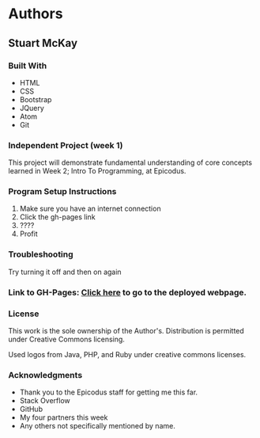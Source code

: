 # Authors
## **Stuart McKay**

### Built With
* HTML
* CSS
* Bootstrap
* JQuery
* Atom
* Git

### Independent Project (week 1)
This project will demonstrate fundamental understanding of core concepts learned in Week 2; Intro To Programming, at Epicodus.

### Program Setup Instructions
1. Make sure you have an internet connection
2. Click the gh-pages link
3. ????
4. Profit

### Troubleshooting
Try turning it off and then on again

### Link to GH-Pages: [Click here](https://mcstuart.github.io/friday-project-week2/) to go to the deployed webpage.

### License
This work is the sole ownership of the Author's. Distribution is permitted under Creative Commons licensing.


Used logos from Java, PHP, and Ruby under creative commons licenses.

### Acknowledgments
* Thank you to the Epicodus staff for getting me this far.
* Stack Overflow
* GitHub
* My four partners this week
* Any others not specifically mentioned by name.
